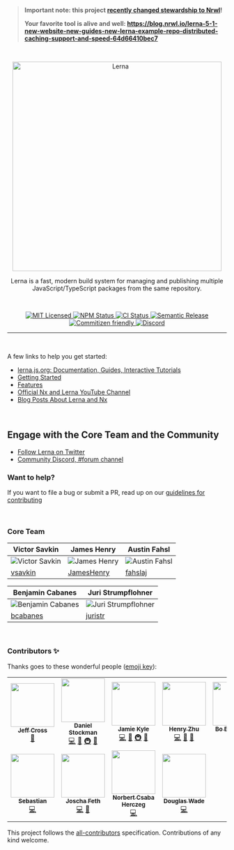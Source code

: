 > **Important note: this project [recently changed stewardship to Nrwl](https://github.com/lerna/lerna/issues/3121)!**
>
> **Your favorite tool is alive and well: https://blog.nrwl.io/lerna-5-1-new-website-new-guides-new-lerna-example-repo-distributed-caching-support-and-speed-64d66410bec7**

<br />

<p align="center">
  <picture>
    <source media="(prefers-color-scheme: dark)" srcset="https://user-images.githubusercontent.com/900523/173044458-fd0b57f6-6374-4265-98b5-eb8f55fe1fb3.svg">
    <img alt="Lerna" src="https://user-images.githubusercontent.com/645641/79596653-38f81200-80e1-11ea-98cd-1c6a3bb5de51.png" width="480">
  </picture>
</p>

<p align="center">
Lerna is a fast, modern build system for managing and publishing multiple JavaScript/TypeScript packages from the same repository.
</p>

<br />

<p align="center">
    <a href="">
      <img alt="MIT Licensed" src="https://img.shields.io/npm/l/@nrwl/workspace.svg?style=flat" />
    </a>
    <a href="https://www.npmjs.com/package/lerna">
      <img alt="NPM Status" src="https://img.shields.io/npm/v/lerna.svg?style=flat" />
    </a>
    <a href="https://github.com/lerna/lerna/actions?query=branch%3Amain+workflow%3Aci">
      <img alt="CI Status" src="https://github.com/lerna/lerna/workflows/ci/badge.svg?branch=main" />
    </a>
    <a href="">
      <img alt="Semantic Release" src="https://img.shields.io/badge/%20%20%F0%9F%93%A6%F0%9F%9A%80-semantic--release-e10079.svg?style=flat" />
    </a>
    <a href="https://commitizen.github.io/cz-cli/">
      <img alt="Commitizen friendly" src="https://img.shields.io/badge/commitizen-friendly-brightgreen.svg">
    </a>
    <a href="http://go.nx.dev/community">
      <img alt="Discord" src="https://img.shields.io/discord/1143497901675401286?label=Community%20Discord&labelColor=404eee">
    </a>
</p>

<hr />

<br />

A few links to help you get started:

- [lerna.js.org: Documentation, Guides, Interactive Tutorials](https://lerna.js.org)
- [Getting Started](https://lerna.js.org/docs/getting-started)
- [Features](https://lerna.js.org/docs/features)
- [Official Nx and Lerna YouTube Channel](https://www.youtube.com/@nxdevtools)
- [Blog Posts About Lerna and Nx](https://blog.nrwl.io/nx/home)

<br />

## Engage with the Core Team and the Community

- [Follow Lerna on Twitter](https://twitter.com/lernajs)
- [Community Discord, #forum channel](https://go.nx.dev/community)

### Want to help?

If you want to file a bug or submit a PR, read up on
our [guidelines for contributing](https://github.com/lerna/lerna/blob/master/CONTRIBUTING.md)

<br />

### Core Team

| Victor Savkin                                                          | James Henry                                                           | Austin Fahsl                                                            |
| ---------------------------------------------------------------------- | --------------------------------------------------------------------- | ----------------------------------------------------------------------- |
| ![Victor Savkin](https://avatars1.githubusercontent.com/u/35996?s=160) | ![James Henry](https://avatars2.githubusercontent.com/u/900523?s=160) | ![Austin Fahsl](https://avatars0.githubusercontent.com/u/6913035?s=160) |
| [vsavkin](https://github.com/vsavkin)                                  | [JamesHenry](https://github.com/JamesHenry)                           | [fahslaj](https://github.com/fahslaj)                                   |

| Benjamin Cabanes                                                            | Juri Strumpflohner                                                           |
| --------------------------------------------------------------------------- | ---------------------------------------------------------------------------- |
| ![Benjamin Cabanes](https://avatars2.githubusercontent.com/u/3447705?s=160) | ![Juri Strumpflohner](https://avatars1.githubusercontent.com/u/542458?s=160) |
| [bcabanes](https://github.com/bcabanes)                                     | [juristr](https://github.com/juristr)                                        |

<br />

### Contributors ✨

Thanks goes to these wonderful people ([emoji key](https://allcontributors.org/docs/en/emoji-key)):

<!-- ALL-CONTRIBUTORS-LIST:START - Do not remove or modify this section -->
<!-- prettier-ignore-start -->
<!-- markdownlint-disable -->
<table>
  <tr>
    <td align="center"><a href="https://github.com/jeffbcross"><img src="https://avatars.githubusercontent.com/u/463703?v=4?s=100" width="100px;" alt=""/><br /><sub><b>Jeff Cross</b></sub></a><br /><a href="#business-jeffbcross" title="Business development">💼</a></td>
    <td align="center"><a href="http://evocateur.org/"><img src="https://avatars.githubusercontent.com/u/5605?v=4?s=100" width="100px;" alt=""/><br /><sub><b>Daniel Stockman</b></sub></a><br /><a href="https://github.com/lerna/lerna/commits?author=evocateur" title="Code">💻</a> <a href="https://github.com/lerna/lerna/commits?author=evocateur" title="Documentation">📖</a> <a href="#infra-evocateur" title="Infrastructure (Hosting, Build-Tools, etc)">🚇</a> <a href="#maintenance-evocateur" title="Maintenance">🚧</a></td>
    <td align="center"><a href="https://jamie.build/"><img src="https://avatars.githubusercontent.com/u/952783?v=4?s=100" width="100px;" alt=""/><br /><sub><b>Jamie Kyle</b></sub></a><br /><a href="https://github.com/lerna/lerna/commits?author=jamiebuilds" title="Code">💻</a> <a href="https://github.com/lerna/lerna/commits?author=jamiebuilds" title="Documentation">📖</a> <a href="#infra-jamiebuilds" title="Infrastructure (Hosting, Build-Tools, etc)">🚇</a> <a href="#maintenance-jamiebuilds" title="Maintenance">🚧</a></td>
    <td align="center"><a href="https://henryzoo.com/"><img src="https://avatars.githubusercontent.com/u/588473?v=4?s=100" width="100px;" alt=""/><br /><sub><b>Henry Zhu</b></sub></a><br /><a href="https://github.com/lerna/lerna/commits?author=hzoo" title="Code">💻</a> <a href="https://github.com/lerna/lerna/commits?author=hzoo" title="Documentation">📖</a> <a href="#maintenance-hzoo" title="Maintenance">🚧</a></td>
    <td align="center"><a href="http://maonoodle.com/"><img src="https://avatars.githubusercontent.com/u/115908?v=4?s=100" width="100px;" alt=""/><br /><sub><b>Bo Borgerson</b></sub></a><br /><a href="https://github.com/lerna/lerna/commits?author=gigabo" title="Code">💻</a> <a href="#maintenance-gigabo" title="Maintenance">🚧</a></td>
  </tr>
  <tr>
    <td align="center"><a href="https://github.com/sebmck"><img src="https://avatars.githubusercontent.com/u/853712?v=4?s=100" width="100px;" alt=""/><br /><sub><b>Sebastian</b></sub></a><br /><a href="https://github.com/lerna/lerna/commits?author=sebmck" title="Code">💻</a></td>
    <td align="center"><a href="http://www.feth.com/"><img src="https://avatars.githubusercontent.com/u/188038?v=4?s=100" width="100px;" alt=""/><br /><sub><b>Joscha Feth</b></sub></a><br /><a href="https://github.com/lerna/lerna/commits?author=joscha" title="Code">💻</a> <a href="https://github.com/lerna/lerna/issues?q=author%3Ajoscha" title="Bug reports">🐛</a></td>
    <td align="center"><a href="https://github.com/noherczeg"><img src="https://avatars.githubusercontent.com/u/1084847?v=4?s=100" width="100px;" alt=""/><br /><sub><b>Norbert Csaba Herczeg</b></sub></a><br /><a href="https://github.com/lerna/lerna/commits?author=noherczeg" title="Code">💻</a></td>
    <td align="center"><a href="http://dougwade.io/"><img src="https://avatars.githubusercontent.com/u/3477707?v=4?s=100" width="100px;" alt=""/><br /><sub><b>Douglas Wade</b></sub></a><br /><a href="https://github.com/lerna/lerna/commits?author=doug-wade" title="Code">💻</a></td>
  </tr>
</table>

<!-- markdownlint-restore -->
<!-- prettier-ignore-end -->

<!-- ALL-CONTRIBUTORS-LIST:END -->

This project follows the [all-contributors](https://github.com/all-contributors/all-contributors) specification. Contributions of any kind welcome.
